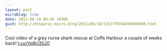 ```yaml
---
layout: post
microblog: true
date: 2012-08-10 06:44 +0300
guid: http://desparoz.micro.blog/2012/08/10/t233770748358045698.html
---
```

Cool video of a grey nurse shark rescue at Coffs Harbour a couple of weeks back! [t.co/Vq8U3SJO](http://t.co/Vq8U3SJO)
